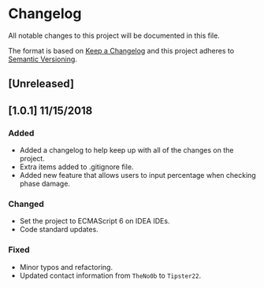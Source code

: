# Changelog
All notable changes to this project will be documented in this file.

The format is based on [Keep a Changelog](http://keepachangelog.com/en/1.0.0/)
and this project adheres to [Semantic Versioning](http://semver.org/spec/v2.0.0.html).

## [Unreleased]

 ## [1.0.1] 11/15/2018
### Added
* Added a changelog to help keep up with all of the changes on the project.
* Extra items added to .gitignore file.
* Added new feature that allows users to input percentage when checking phase damage.

### Changed
* Set the project to ECMAScript 6 on IDEA IDEs.
* Code standard updates.

<!-- ### Removed -->
### Fixed
* Minor typos and refactoring.
* Updated contact information from `TheNo0b` to `Tipster22`.

<!-- ### Breaking  -->
<!-- ### Deprecated -->